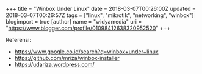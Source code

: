 +++
title = "Winbox Under Linux"
date = 2018-03-07T00:26:00Z
updated = 2018-03-07T00:26:57Z
tags = ["linux", "mikrotik", "networking", "winbox"]
blogimport = true 
[author]
	name = "widyamedia"
	uri = "https://www.blogger.com/profile/01098412638320952520"
+++

Referensi:

* https://www.google.co.id/search?q=winbox+under+linux
* https://github.com/mriza/winbox-installer
* https://udariza.wordpress.com/
